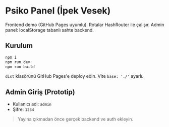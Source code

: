 # Psiko Panel (İpek Vesek)

Frontend demo (GitHub Pages uyumlu). Rotalar HashRouter ile çalışır.
Admin panel: localStorage tabanlı sahte backend.

## Kurulum
```bash
npm i
npm run dev
npm run build
```

`dist` klasörünü GitHub Pages'e deploy edin. Vite `base: './'` ayarlı.

## Admin Giriş (Prototip)
- Kullanıcı adı: `admin`
- Şifre: `1234`

> Yayına çıkmadan önce gerçek backend ve auth ekleyin.
